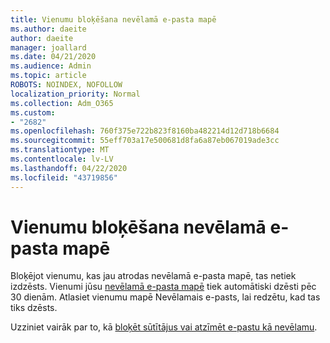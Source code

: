 ```yaml
---
title: Vienumu bloķēšana nevēlamā e-pasta mapē
ms.author: daeite
author: daeite
manager: joallard
ms.date: 04/21/2020
ms.audience: Admin
ms.topic: article
ROBOTS: NOINDEX, NOFOLLOW
localization_priority: Normal
ms.collection: Adm_O365
ms.custom:
- "2682"
ms.openlocfilehash: 760f375e722b823f8160ba482214d12d718b6684
ms.sourcegitcommit: 55eff703a17e500681d8fa6a87eb067019ade3cc
ms.translationtype: MT
ms.contentlocale: lv-LV
ms.lasthandoff: 04/22/2020
ms.locfileid: "43719856"
---
```

# <a name="blocking-items-in-your-junk-email-folder"></a>Vienumu bloķēšana nevēlamā e-pasta mapē

Bloķējot vienumu, kas jau atrodas nevēlamā e-pasta mapē, tas netiek izdzēsts. Vienumi jūsu [nevēlamā e-pasta mapē](https://outlook.live.com/mail/junkemail) tiek automātiski dzēsti pēc 30 dienām. Atlasiet vienumu mapē Nevēlamais e-pasts, lai redzētu, kad tas tiks dzēsts.

Uzziniet vairāk par to, kā [bloķēt sūtītājus vai atzīmēt e-pastu kā nevēlamu](https://support.office.com/article/a3ece97b-82f8-4a5e-9ac3-e92fa6427ae4).